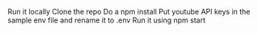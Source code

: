 Run it locally
Clone the repo
Do a npm install
Put youtube API keys in the sample env file and rename it to .env
Run it using npm start
